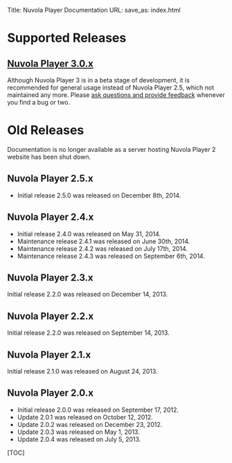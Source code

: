 Title: Nuvola Player Documentation
URL:
save_as: index.html


Supported Releases
===============

[Nuvola Player 3.0.x]({filename}3.0.md)
---------------------

Although Nuvola Player 3 is in a beta stage of development, it is recommended for general usage instead of
Nuvola Player 2.5, which not maintained any more. Please
[ask questions and provide feedback](https://groups.google.com/d/forum/nuvola-player-users)
whenever you find a bug or two.
    
Old Releases
============

Documentation is no longer available as a server hosting Nuvola Player 2 website has been shut down.

Nuvola Player 2.5.x
-------------------

  * Initial release 2.5.0 was released on December 8th, 2014.
 
Nuvola Player 2.4.x
---------------------

  * Initial release 2.4.0 was released on May 31, 2014.
  * Maintenance release 2.4.1 was released on June 30th, 2014.
  * Maintenance release 2.4.2 was released on July 17th, 2014.
  * Maintenance release 2.4.3 was released on September 6th, 2014.

Nuvola Player 2.3.x
---------------------

Initial release 2.2.0 was released on December 14, 2013.

Nuvola Player 2.2.x
--------------------

Initial release 2.2.0 was released on September 14, 2013.

Nuvola Player 2.1.x
---------------------

Initial release 2.1.0 was released on August 24, 2013.

Nuvola Player 2.0.x
---------------------

  * Initial release 2.0.0 was released on September 17, 2012.
  * Update 2.0.1 was released on October 12, 2012.
  * Update 2.0.2 was released on December 23, 2012.
  * Update 2.0.3 was released on May 1, 2013.
  * Update 2.0.4 was released on July 5, 2013.

[TOC]

[github]: https://github.com
[git]: http://git-scm.com/
